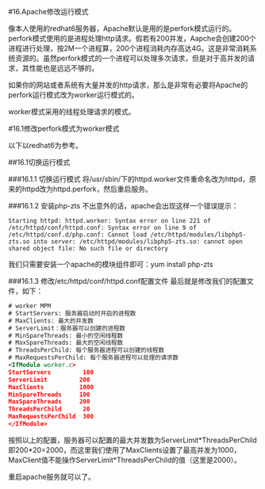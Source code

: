 #16.Apache修改运行模式

  像本人使用的redhat6服务器，Apache默认是用的是perfork模式运行的。perfork模式使用的是进程处理http请求。假若有200并发，Aapche会创建200个进程进行处理，按2M一个进程算，200个进程消耗内存高达4G。这是非常消耗系统资源的。虽然perfork模式的一个进程可以处理多次请求，但是对于高并发的请求，其性能也是远远不够的。
  
  如果你的网站或者系统有大量并发的http请求，那么是非常有必要将Apache的perfork运行模式改为worker运行模式的。
  
  worker模式采用的线程处理请求的模式。

#16.1修改perfork模式为worker模式

  以下以redhat6为参考。

##16.1切换运行模式

  

###16.1.1 切换运行模式
 将/usr/sbin/下的httpd.worker文件重命名改为httpd，原来的httpd改为httpd.perfork，然后重启服务。

###16.1.2 安装php-zts
 不出意外的话，apache会出现这样一个错误提示：
```
Starting httpd: httpd.worker: Syntax error on line 221 of /etc/httpd/conf/httpd.conf: Syntax error on line 9 of /etc/httpd/conf.d/php.conf: Cannot load /etc/httpd/modules/libphp5-zts.so into server: /etc/httpd/modules/libphp5-zts.so: cannot open shared object file: No such file or directory
```
 我们只需要安装一个apache的模块组件即可：yum install php-zts

###16.1.3 修改/etc/httpd/conf/httpd.conf配置文件
 最后就是修改我们的配置文件，如下：

```xml
# worker MPM
# StartServers: 服务器启动时开启的进程数
# MaxClients: 最大的并发数
# ServerLimit：服务器可以创建的进程数
# MinSpareThreads: 最小的空闲线程数
# MaxSpareThreads: 最大的空闲线程数
# ThreadsPerChild: 每个服务器进程可以创建的线程数
# MaxRequestsPerChild: 每个服务器进程可以处理的请求数
<IfModule worker.c>
StartServers         100
ServerLimit         200
MaxClients          1000
MinSpareThreads     100
MaxSpareThreads     200
ThreadsPerChild      20
MaxRequestsPerChild  300
</IfModule>
```

 按照以上的配置，服务器可以配置的最大并发数为ServerLimit\*ThreadsPerChild即200\*20=2000，而这里我们使用了MaxClients设置了最高并发为1000，MaxClient值不能操作ServerLimit\*ThreadsPerChild的值（这里是2000）。

 重启apache服务就可以了。


